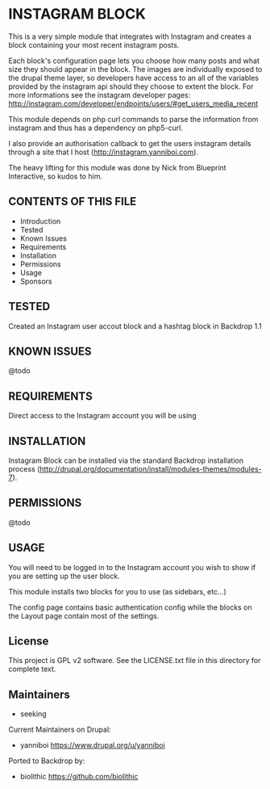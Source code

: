 INSTAGRAM BLOCK
===========

This is a very simple module that integrates with Instagram and creates a block containing your most recent instagram posts.

Each block's configuration page lets you choose how many posts and what size they should appear in the block. The images are individually exposed to the drupal theme layer, so developers have access to an all of the variables provided by the instagram api should they choose to extent the block. For more informations see the instagram developer pages: http://instagram.com/developer/endpoints/users/#get_users_media_recent

This module depends on php curl commands to parse the information from instagram and thus has a dependency on php5-curl.

I also provide an authorisation callback to get the users instagram details through a site that I host (http://instagram.yanniboi.com).

The heavy lifting for this module was done by Nick from Blueprint Interactive, so kudos to him.

CONTENTS OF THIS FILE
---------------------

 - Introduction
 - Tested
 - Known Issues
 - Requirements
 - Installation
 - Permissions
 - Usage
 - Sponsors

TESTED
-----

Created an Instagram user accout block and a hashtag block in Backdrop 1.1


KNOWN ISSUES
---------------------

@todo

REQUIREMENTS
------------

Direct access to the Instagram account you will be using

INSTALLATION
------------

Instagram Block can be installed via the standard Backdrop installation process
(http://drupal.org/documentation/install/modules-themes/modules-7).

PERMISSIONS
------------

@todo


USAGE
-----

You will need to be logged in to the Instagram account you wish to show if you are setting up the user block.

This module installs two blocks for you to use (as sidebars, etc...)

The config page contains basic authentication config while the blocks on the Layout page contain most of the settings.

License
-------

This project is GPL v2 software. See the LICENSE.txt file in this directory for complete text.

Maintainers
-----------

- seeking

Current Maintainers on Drupal:

 - yanniboi <https://www.drupal.org/u/yanniboi>

Ported to Backdrop by:

 - biolithic <https://github.com/biolithic>
